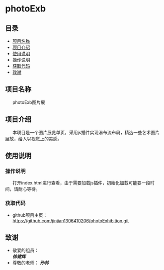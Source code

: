 # photoExb

## 目录 ##
* [项目名称](#项目名称)
* [项目介绍](#项目介绍)
* [使用说明](#使用说明)
 * [操作说明](#操作说明)
 * [获取代码](#获取代码)
* [致谢](#致谢)



<a name = "项目名称"></a>
## 项目名称 ##
&nbsp;&nbsp;&nbsp;&nbsp;&nbsp;&nbsp;photoExb图片展 </br>



<a name = "项目介绍"></a>
## 项目介绍 ##
&nbsp;&nbsp;&nbsp;&nbsp;&nbsp;&nbsp;本项目是一个图片展览单页，采用js插件实现瀑布流布局，精选一些艺术图片展放，给人以视觉上的美感。


<a name = "使用说明"></a>
## 使用说明 ##

<a name = "操作说明"></a>
### 操作说明 ###
&nbsp;&nbsp;&nbsp;&nbsp;&nbsp;&nbsp;打开index.html进行查看，由于需要加载js插件，初始化加载可能要一段时间，请耐心等待。


<a name = "获取代码"></a>
### 获取代码 ###
* github项目主页：<https://github.com/jinjian1306410206/photoExhibition.git>


<a name = "致谢"></a>
## 致谢 ##
* 敬爱的组员：  
***徐建辉***
* 尊敬的老师：
***孙林***
